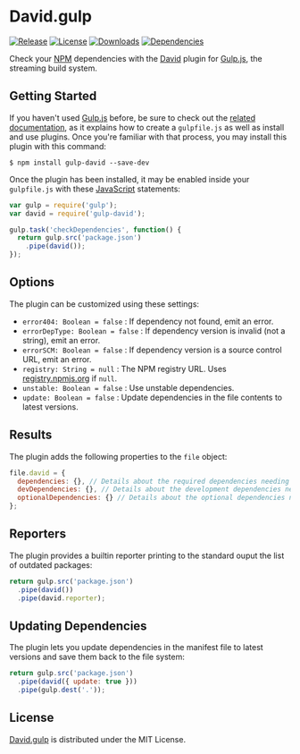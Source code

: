 # David.gulp
[![Release](http://img.shields.io/npm/v/gulp-david.svg?style=flat)](https://www.npmjs.com/package/gulp-david) [![License](http://img.shields.io/npm/l/gulp-david.svg?style=flat)](https://github.com/cedx/david.gulp/blob/master/LICENSE.txt) [![Downloads](http://img.shields.io/npm/dm/gulp-david.svg?style=flat)](https://www.npmjs.com/package/gulp-david) [![Dependencies](http://img.shields.io/david/cedx/david.gulp.svg?style=flat)](https://david-dm.org/cedx/david.gulp)

Check your [NPM](https://www.npmjs.com) dependencies with the [David](https://david-dm.org) plugin for [Gulp.js](http://gulpjs.com), the streaming build system.

## Getting Started
If you haven't used [Gulp.js](http://gulpjs.com) before, be sure to check out the [related documentation](https://github.com/gulpjs/gulp/blob/master/docs/README.md), as it explains how to create a `gulpfile.js` as well as install and use plugins. Once you're familiar with that process, you may install this plugin with this command:

```shell
$ npm install gulp-david --save-dev
```

Once the plugin has been installed, it may be enabled inside your `gulpfile.js` with these [JavaScript](https://developer.mozilla.org/en-US/docs/Web/JavaScript) statements:

```javascript
var gulp = require('gulp');
var david = require('gulp-david');

gulp.task('checkDependencies', function() {
  return gulp.src('package.json')
    .pipe(david());
});

```

## Options
The plugin can be customized using these settings:
- `error404: Boolean = false` : If dependency not found, emit an error.
- `errorDepType: Boolean = false` : If dependency version is invalid (not a string), emit an error.
- `errorSCM: Boolean = false` : If dependency version is a source control URL, emit an error.
- `registry: String = null` : The NPM registry URL. Uses [registry.npmjs.org](https://registry.npmjs.org) if `null`.
- `unstable: Boolean = false` : Use unstable dependencies.
- `update: Boolean = false` : Update dependencies in the file contents to latest versions.

## Results
The plugin adds the following properties to the `file` object:

```javascript
file.david = {
  dependencies: {}, // Details about the required dependencies needing an update.
  devDependencies: {}, // Details about the development dependencies needing an update.
  optionalDependencies: {} // Details about the optional dependencies needing an update.
};
```

## Reporters
The plugin provides a builtin reporter printing to the standard ouput the list of outdated packages:

```javascript
return gulp.src('package.json')
  .pipe(david())
  .pipe(david.reporter);
```

## Updating Dependencies
The plugin lets you update dependencies in the manifest file to latest versions and save them back to the file system:

```javascript
return gulp.src('package.json')
  .pipe(david({ update: true }))
  .pipe(gulp.dest('.'));
```

## License
[David.gulp](https://www.npmjs.com/package/gulp-david) is distributed under the MIT License.
